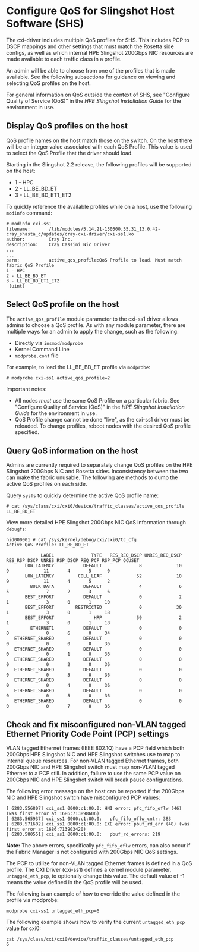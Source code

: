 # Configure QoS for Slingshot Host Software (SHS)

The cxi-driver includes multiple QoS profiles for SHS. This includes PCP to DSCP mappings and other settings that must match the Rosetta side configs, as well as which internal HPE Slingshot 200Gbps NIC resources are made available to each traffic class in a profile.

An admin will be able to choose from one of the profiles that is made available. See the following subsections for guidance on viewing and selecting QoS profiles on the host.

For general information on QoS outside the context of SHS, see "Configure Quality of Service (QoS)" in the _HPE Slingshot Installation Guide_ for the environment in use.

## Display QoS profiles on the host

QoS profile names on the host match those on the switch. On the host there will be an integer value associated with each QoS Profile. This value is used to select the QoS Profile that the driver should load.

Starting in the Slingshot 2.2 release, the following profiles will be supported on the host:

- 1 - HPC
- 2 - LL_BE_BD_ET
- 3 - LL_BE_BD_ET1_ET2

To quickly reference the available profiles while on a host, use the following `modinfo` command:

```screen
# modinfo cxi-ss1
filename:       /lib/modules/5.14.21-150500.55.31_13.0.42-cray_shasta_c/updates/cray-cxi-driver/cxi-ss1.ko
author:         Cray Inc.
description:    Cray Cassini Nic Driver
...
...
parm:           active_qos_profile:QoS Profile to load. Must match fabric QoS Profile
1 - HPC
2 - LL_BE_BD_ET
3 - LL_BE_BD_ET1_ET2
 (uint)
```

## Select QoS profile on the host

The `active_qos_profile` module parameter to the cxi-ss1 driver allows admins to choose a QoS profile. As with any module parameter, there are multiple ways for an admin to apply the change, such as the following:

- Directly via `insmod`/`modprobe`
- Kernel Command Line
- `modprobe.conf` file

For example, to load the LL_BE_BD_ET profile via `modprobe`:

```screen
# modprobe cxi-ss1 active_qos_profile=2
```

Important notes:

- All nodes _must_ use the same QoS Profile on a particular fabric. See "Configure Quality of Service (QoS)" in the _HPE Slingshot Installation Guide_ for the environment in use.
- QoS Profile change cannot be done "live", as the cxi-ss1 driver must be reloaded. To change profiles, reboot nodes with the desired QoS profile specified.

## Query QoS information on the host

Admins are currently required to separately change QoS profiles on the HPE Slingshot 200Gbps NIC and Rosetta sides. Inconsistency between the two can make the fabric unusable. The following are methods to dump the active QoS profiles on each side.

Query `sysfs` to quickly determine the active QoS profile name:

```screen
# cat /sys/class/cxi/cxi0/device/traffic_classes/active_qos_profile
LL_BE_BD_ET
```

View more detailed HPE Slingshot 200Gbps NIC QoS information through `debugfs`:

```screen
nid000001 # cat /sys/kernel/debug/cxi/cxi0/tc_cfg
Active QoS Profile: LL_BE_BD_ET

             LABEL              TYPE   RES_REQ_DSCP UNRES_REQ_DSCP   RES_RSP_DSCP UNRES_RSP_DSCP REQ_PCP RSP_PCP OCUSET
       LOW_LATENCY           DEFAULT              8             10              9             11       4       5      0
       LOW_LATENCY         COLL_LEAF             52             10              9             11       4       5      2
         BULK_DATA           DEFAULT              4              6              5              7       2       3      6
       BEST_EFFORT           DEFAULT              0              2              1              3       0       1     10
       BEST_EFFORT        RESTRICTED              0             30              1              3       0       1     18
       BEST_EFFORT               HRP             50              2              1              3       0       1     18
         ETHERNET1           DEFAULT              0              0              0              0       6       0     34
   ETHERNET_SHARED           DEFAULT              0              0              0              0       0       0     36
   ETHERNET_SHARED           DEFAULT              0              0              0              0       1       0     36
   ETHERNET_SHARED           DEFAULT              0              0              0              0       2       0     36
   ETHERNET_SHARED           DEFAULT              0              0              0              0       3       0     36
   ETHERNET_SHARED           DEFAULT              0              0              0              0       4       0     36
   ETHERNET_SHARED           DEFAULT              0              0              0              0       5       0     36
   ETHERNET_SHARED           DEFAULT              0              0              0              0       7       0     36
```

## Check and fix misconfigured non-VLAN tagged Ethernet Priority Code Point (PCP) settings

VLAN tagged Ethernet frames (IEEE 802.1Q) have a PCP field which both 200Gbps HPE Slingshot NIC and HPE Slingshot switches use to map to internal queue resources. For non-VLAN tagged Ethernet frames, both 200Gbps NIC and HPE Slingshot switch must map non-VLAN tagged Ethernet to a PCP still. In addition, failure to use the same PCP value on 200Gbps NIC and HPE Slingshot switch will break pause configurations.

The following error message on the host can be reported if the 200Gbps NIC and HPE Slingshot switch have misconfigured PCP values:

```screen
[ 6283.556807] cxi_ss1 0000:c1:00.0: HNI error: pfc_fifo_oflw (46) (was first error at 1686:713898606)
[ 6283.565937] cxi_ss1 0000:c1:00.0:   pfc_fifo_oflw_cntr: 383
[ 6283.571602] cxi_ss1 0000:c1:00.0: IXE error: pbuf_rd_err (48) (was first error at 1686:713903420)
[ 6283.580551] cxi_ss1 0000:c1:00.0:   pbuf_rd_errors: 219
```

**Note:** The above errors, specifically `pfc_fifo_oflw` errors, can also occur if the Fabric Manager is not configured with 200Gbps NIC QoS settings.

The PCP to utilize for non-VLAN tagged Ethernet frames is defined in a QoS profile. The CXI Driver (cxi-ss1) defines a kernel module parameter, `untagged_eth_pcp`, to optionally change this value. The default value of -1 means the value defined in the QoS profile will be used.

The following is an example of how to override the value defined in the profile via modprobe:

```screen
modprobe cxi-ss1 untagged_eth_pcp=6
```

The following example shows how to verify the current `untagged_eth_pcp` value for cxi0:

```screen
cat /sys/class/cxi/cxi0/device/traffic_classes/untagged_eth_pcp
6
```
